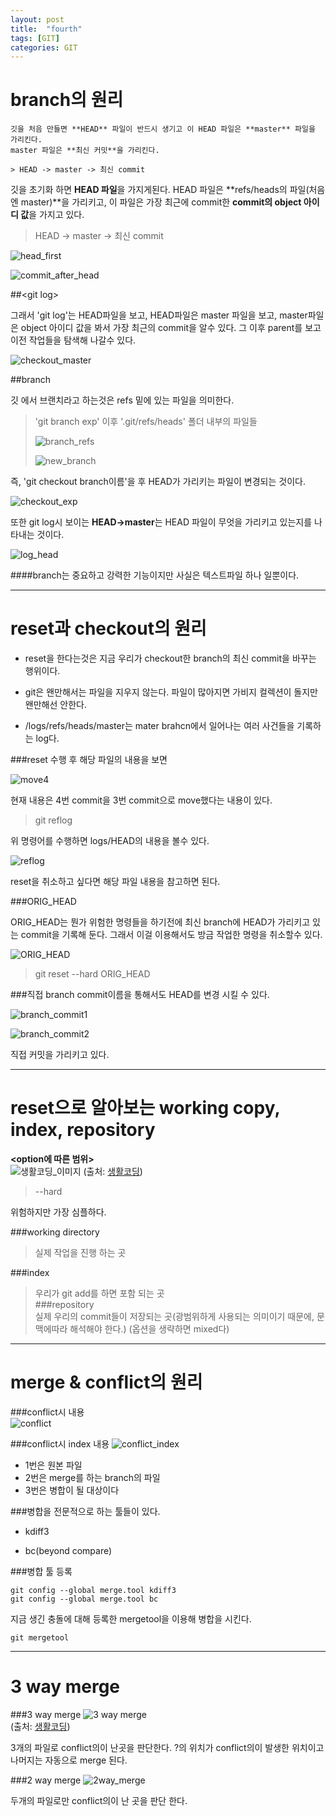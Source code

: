 ```yaml
---
layout: post
title:  "fourth"
tags: [GIT]
categories: GIT
---
```


branch의 원리
=============
```
깃을 처음 만들면 **HEAD** 파일이 반드시 생기고 이 HEAD 파일은 **master** 파일을 가리킨다.
master 파일은 **최신 커밋**을 가리킨다.

> HEAD -> master -> 최신 commit
```

깃을 초기화 하면 **HEAD 파일**을 가지게된다. HEAD 파일은 **refs/heads의 파일(처음엔 master)**을 가리키고, 이 파일은 가장 최근에 commit한 **commit의 object 아이디 값**을 가지고 있다.
> HEAD -> master -> 최신 commit

![head_first](../img/gitfth/head_first.png)  

![commit_after_head](../img/gitfth/commit_after_head.png)

##\<git log>

그래서 'git log'는 HEAD파일을 보고, HEAD파일은 master 파일을 보고, master파일은 object 아이디 값을 봐서 가장 최근의 commit을 알수 있다. 그 이후 parent를 보고 이전 작업들을 탐색해 나갈수 있다.

![checkout_master](../img/gitfth/checkout_master.png)  

##branch  

깃 에서 브랜치라고 하는것은 refs 밑에 있는 파일을 의미한다.  
>'git branch exp' 이후 '.git/refs/heads' 폴더 내부의 파일들  
>
> ![branch_refs](../img/gitfth/branch_refs.png)
>
> ![new_branch](../img/gitfth/new_branch.png)  

즉, 'git checkout branch이름'을 후 HEAD가 가리키는 파일이 변경되는 것이다.

![checkout_exp](../img/gitfth/checkout_exp.png)  

또한 git log시 보이는 **HEAD->master**는 HEAD 파일이 무엇을 가리키고 있는지를 나타내는 것이다.

![log_head](../img/gitfth/log_head.png)  


####branch는 중요하고 강력한 기능이지만 사실은 텍스트파일 하나 일뿐이다.




---
reset과 checkout의 원리
======================

- reset을 한다는것은 지금 우리가 checkout한 branch의 최신 commit을 바꾸는 행위이다.


- git은 왠만해서는 파일을 지우지 않는다. 파일이 많아지면 가비지 컬렉션이 돌지만 왠만해선 안한다.

- /logs/refs/heads/master는 mater brahcn에서 일어나는 여러 사건들을 기록하는 log다.

###reset 수행 후 해당 파일의 내용을 보면

![move4](../img/gitfth/move4.png)  

현재 내용은 4번 commit을 3번 commit으로 move했다는 내용이 있다.

> git reflog

위 명령어를 수행하면 logs/HEAD의 내용을 볼수 있다.

![reflog](../img/gitfth/reflog.png)  


reset을 취소하고 싶다면 해당 파일 내용을 참고하면 된다.

###ORIG_HEAD

ORIG_HEAD는 뭔가 위험한 명령들을 하기전에 최신 branch에 HEAD가 가리키고 있는 commit을 기록해 둔다. 그래서 이걸 이용해서도 방금 작업한 명령을 취소할수 있다.  

![ORIG_HEAD](../img/gitfth/ORIG_HEAD.png)  

>git reset --hard ORIG_HEAD


###직접 branch commit이름을 통해서도 HEAD를 변경 시킬 수 있다.

![branch_commit1](../img/gitfth/branch_commit1.png)  

![branch_commit2](../img/gitfth/branch_commit2.png)  

직접 커밋을 가리키고 있다.

---
reset으로 알아보는 working copy, index, repository
======================================


**<option에 따른 범위>**  
![생활코딩_이미지](https://s3-ap-northeast-2.amazonaws.com/opentutorials-user-file/module/2676/5131.png)
(출처: [생활코딩](https://s3-ap-northeast-2.amazonaws.com/opentutorials-user-file/module/2676/5131.png))  

>--hard  

  위험하지만 가장 심플하다.

###working directory
  >실제 작업을 진행 하는 곳

###index  
  >우리가 git add를 하면 포함 되는 곳  
###repository   
  >실제 우리의 commit들이 저장되는 곳(광범위하게 사용되는 의미이기 때문에, 문맥에따라 해석해야 한다.)
(옵션을 생략하면 mixed다)

---
merge & conflict의 원리
=======================

###conflict시 내용  
![conflict](../img/gitfth/conflict.png)  

###conflict시 index 내용
![conflict_index](../img/gitfth/conflict_index.png)  
- 1번은 원본 파일
- 2번은 merge를 하는 branch의 파일
- 3번은 병합이 될 대상이다

###병합을 전문적으로 하는 툴들이 있다.
- kdiff3

- bc(beyond compare)

###병합 툴 등록
```
git config --global merge.tool kdiff3
git config --global merge.tool bc
```

지금 생긴 충돌에 대해 등록한 mergetool을 이용해 병합을 시킨다.
```
git mergetool  
```

---
3 way merge
============

###3 way merge
![3 way merge](https://s3-ap-northeast-2.amazonaws.com/opentutorials-user-file/module/2676/5133.png)  
(출처: [생활코딩](https://s3-ap-northeast-2.amazonaws.com/opentutorials-user-file/module/2676/5133.png))  

3개의 파일로 conflict의이 난곳을 판단한다. ?의 위치가 conflict의이 발생한 위치이고 나머지는 자동으로 merge 된다.

###2 way merge
![2way_merge](../img/gitfth/2way_merge.png)  

두개의 파일로만 conflict의이 난 곳을 판단 한다.
